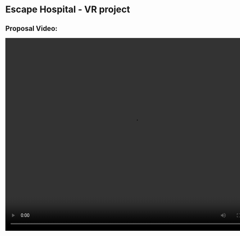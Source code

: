 # Escape Hospital - VR project

## Proposal Video:

<video src="https://vr-team-basics.github.io/escapehospital/ProposalVideo/VRproposalVideo-escapeHospital.mp4" width="800" height="600" controls preload></video>
